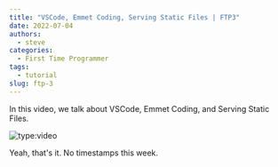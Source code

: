 ```yaml
---
title: "VSCode, Emmet Coding, Serving Static Files | FTP3"
date: 2022-07-04
authors:
  - steve
categories:
  - First Time Programmer
tags:
  - tutorial
slug: ftp-3
---
```


In this video, we talk about VSCode, Emmet Coding, and Serving Static Files.

<!-- more -->

![type:video](https://www.youtube.com/embed/pG1OmboC5Jc)

Yeah, that's it. No timestamps this week.
